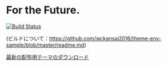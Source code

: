 # For the Future.


[![Build Status](https://travis-ci.org/wckansai2016/for-the-future.svg?branch=master)](https://travis-ci.org/wckansai2016/for-the-future)

(ビルドについて：https://github.com/wckansai2016/theme-env-sample/blob/master/readme.md)

[最新の配布用テーマのダウンロード](https://github.com/wckansai2016/for-the-future/archive/dist.zip)
